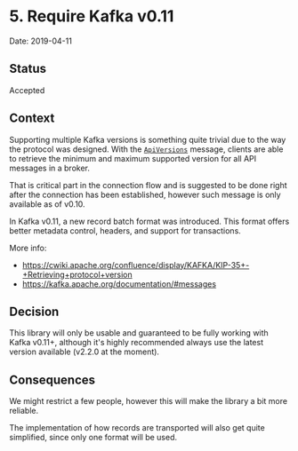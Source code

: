 # 5. Require Kafka v0.11

Date: 2019-04-11

## Status

Accepted

## Context

Supporting multiple Kafka versions is something quite trivial due to the way the
protocol was designed. With the [`ApiVersions`](https://kafka.apache.org/protocol#The_Messages_ApiVersions)
message, clients are able to retrieve the minimum and maximum supported version
for all API messages in a broker.

That is critical part in the connection flow and is suggested to be done right
after the connection has been established, however such message is only
available as of v0.10.

In Kafka v0.11, a new record batch format was introduced. This format offers
better metadata control, headers, and support for transactions.

More info:

 - https://cwiki.apache.org/confluence/display/KAFKA/KIP-35+-+Retrieving+protocol+version
 - https://kafka.apache.org/documentation/#messages

## Decision

This library will only be usable and guaranteed to be fully working with Kafka
v0.11+, although it's highly recommended always use the latest version
available (v2.2.0 at the moment).

## Consequences

We might restrict a few people, however this will make the library a bit more
reliable.

The implementation of how records are transported will also get quite
simplified, since only one format will be used.

